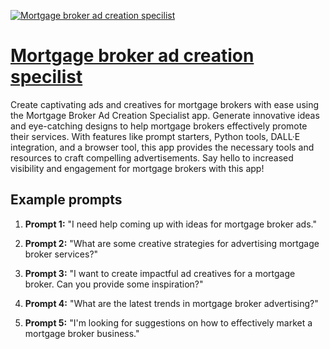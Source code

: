 [![Mortgage broker ad creation specilist](null)](https://chat.openai.com/g/g-VxhtLy4RD-mortgage-broker-ad-creation-specilist)

# [Mortgage broker ad creation specilist](https://chat.openai.com/g/g-VxhtLy4RD-mortgage-broker-ad-creation-specilist)

Create captivating ads and creatives for mortgage brokers with ease using the Mortgage Broker Ad Creation Specialist app. Generate innovative ideas and eye-catching designs to help mortgage brokers effectively promote their services. With features like prompt starters, Python tools, DALL·E integration, and a browser tool, this app provides the necessary tools and resources to craft compelling advertisements. Say hello to increased visibility and engagement for mortgage brokers with this app!

## Example prompts

1. **Prompt 1:** "I need help coming up with ideas for mortgage broker ads."

2. **Prompt 2:** "What are some creative strategies for advertising mortgage broker services?"

3. **Prompt 3:** "I want to create impactful ad creatives for a mortgage broker. Can you provide some inspiration?"

4. **Prompt 4:** "What are the latest trends in mortgage broker advertising?"

5. **Prompt 5:** "I'm looking for suggestions on how to effectively market a mortgage broker business."